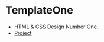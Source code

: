 # TemplateOne
- HTML &amp;  CSS Design Number One.
- [Project](https://eman31986.github.io/TemplateOne/)
